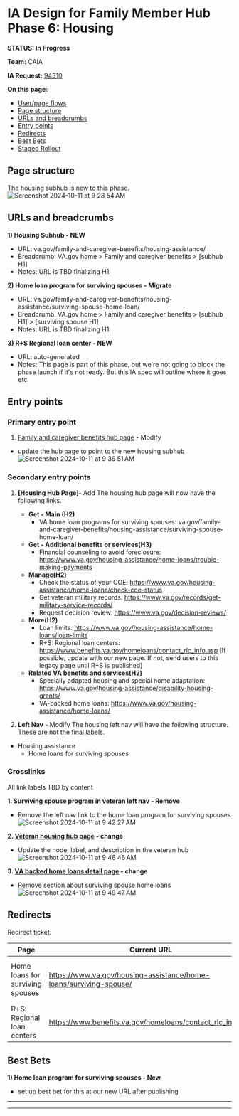 # IA Design for Family Member Hub Phase 6: Housing
**STATUS: In Progress**

**Team:** CAIA

**IA Request:** [94310](https://github.com/orgs/department-of-veterans-affairs/projects/929/views/80?pane=issue&itemId=82111467&issue=department-of-veterans-affairs%7Cva.gov-team%7C94310)

**On this page:**
- [User/page flows](#flows)
- [Page structure](#map)
- [URLs and breadcrumbs](#url)
- [Entry points](#nav)
- [Redirects](#redirects)
- [Best Bets](#bestbets)
- [Staged Rollout](#stagedrollout)


## <a name="map"></a>Page structure<br>
The housing subhub is new to this phase.
![Screenshot 2024-10-11 at 9 28 54 AM](https://github.com/user-attachments/assets/84976407-77a9-47a8-bf4a-8bfa4e4528d7)

## <a name="url"></a>URLs and breadcrumbs

**1) Housing Subhub - NEW**
- URL: va.gov/family-and-caregiver-benefits/housing-assistance/
- Breadcrumb: VA.gov home > Family and caregiver benefits > [subhub H1]
- Notes: URL is TBD finalizing H1

**2) Home loan program for surviving spouses - Migrate**
- URL: va.gov/family-and-caregiver-benefits/housing-assistance/surviving-spouse-home-loan/
- Breadcrumb: VA.gov home > Family and caregiver benefits > [subhub H1] > [surviving spouse H1]
- Notes: URL is TBD finalizing H1

**3) R+S Regional loan center - NEW**
- URL: auto-generated
- Notes: This page is part of this phase, but we're not going to block the phase launch if it's not ready. But this IA spec will outline where it goes etc.



## <a name="nav"></a>Entry points <br>

### Primary entry point
1. [Family and caregiver benefits hub page](https://www.va.gov/family-and-caregiver-benefits/) - Modify
- update the hub page to point to the new housing subhub
![Screenshot 2024-10-11 at 9 36 51 AM](https://github.com/user-attachments/assets/8ac2a999-09ce-49ac-94d5-6de7d7400bd8)


### Secondary entry points

1. **[Housing Hub Page]**- Add
   The housing hub page will now have the following links.

   - **Get - Main (H2)**
       - VA home loan programs for surviving spouses: va.gov/family-and-caregiver-benefits/housing-assistance/surviving-spouse-home-loan/
   - **Get - Additional benefits or services(H3)**
       - Financial counseling to avoid foreclosure: https://www.va.gov/housing-assistance/home-loans/trouble-making-payments
   - **Manage(H2)**
       - Check the status of your COE: https://www.va.gov/housing-assistance/home-loans/check-coe-status
       - Get veteran military records: https://www.va.gov/records/get-military-service-records/
       - Request decision review: https://www.va.gov/decision-reviews/
   - **More(H2)**
       - Loan limits: https://www.va.gov/housing-assistance/home-loans/loan-limits
       - R+S: Regional loan centers: https://www.benefits.va.gov/homeloans/contact_rlc_info.asp [If possible, update with our new page. If not, send users to this legacy page until R+S is published]
   - **Related VA benefits and services(H2)**
       - Specially adapted housing and special home adaptation: https://www.va.gov/housing-assistance/disability-housing-grants/
       - VA-backed home loans: https://www.va.gov/housing-assistance/home-loans/

1. **Left Nav** - Modify
The housing left nav will have the following structure. These are not the final labels. 

- Housing assistance
   - Home loans for surviving spouses
      
### Crosslinks
All link labels TBD by content

**1. Surviving spouse program in veteran left nav - Remove**
  - Remove the left nav link to the home loan program for surviving spouses
![Screenshot 2024-10-11 at 9 42 27 AM](https://github.com/user-attachments/assets/c5a3370d-cf0d-4908-a869-3a5b57080f1a)

**2. [Veteran housing hub page](https://www.va.gov/housing-assistance/) - change**
  - Update the node, label, and description in the veteran hub
![Screenshot 2024-10-11 at 9 46 46 AM](https://github.com/user-attachments/assets/3bdef0ff-31bf-4b2d-be44-cc60224aaf44)

**3. [VA backed home loans detail page](https://www.va.gov/housing-assistance/home-loans/) - change**
  - Remove section about surviving spouse home loans
![Screenshot 2024-10-11 at 9 49 47 AM](https://github.com/user-attachments/assets/aa010fd2-153f-46dd-8c18-e7be71cc12c2)


## <a name="redirects"></a>Redirects <br>

Redirect ticket: 

| Page                                        | Current URL                                                         | Redirect to                                                                               | Status                                                         | 
|---------------------------------------------|---------------------------------------------------------------------|-------------------------------------------------------------------------------------------|----------------------------------------------------------------|
| Home loans for surviving spouses            | https://www.va.gov/housing-assistance/home-loans/surviving-spouse/  | va.gov/family-and-caregiver-benefits/housing-assistance/surviving-spouse-home-loan/       | H1 TBD by content                                              |
| R+S: Regional loan centers                  | https://www.benefits.va.gov/homeloans/contact_rlc_info.asp          | TBD                                                                                       | H1 TBD by content                                              |


## <a name="bestbets"></a>Best Bets<br>

**1) Home loan program for surviving spouses - New**
- set up best bet for this at our new URL after publishing



<hr>
<hr>
